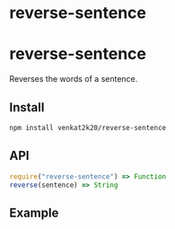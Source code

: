 # reverse-sentence
# reverse-sentence
Reverses the words of a sentence.
## Install
```sh
npm install venkat2k20/reverse-sentence
```
## API
```js
require("reverse-sentence") => Function
reverse(sentence) => String
```
## Example
```js
